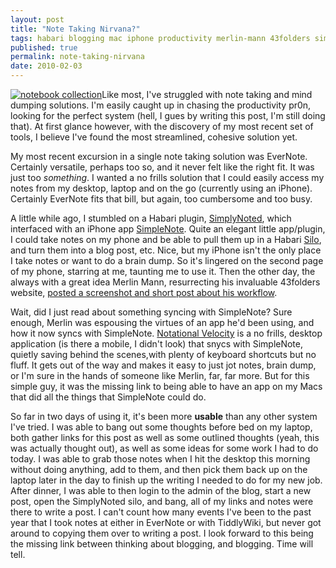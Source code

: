 ```yaml
---
layout: post
title: "Note Taking Nirvana?"
tags: habari blogging mac iphone productivity merlin-mann 43folders simplenote notational-velocity note-taking notes
published: true
permalink: note-taking-nirvana
date: 2010-02-03
---
```


<a href="http://www.flickr.com/photos/dvortygirl/2445114424/"><img src="http://farm4.static.flickr.com/3136/2445114424_17c1d9d0b0.jpg" class="right" alt="notebook collection"></a>Like most, I've struggled with note taking and mind dumping solutions.  I'm easily caught up in chasing the productivity pr0n, looking for the perfect system (hell,  I gues by writing this post, I'm still doing that).  At first glance however, with the discovery of my most recent set of tools, I believe I've found the most streamlined, cohesive solution yet.

My most recent excursion in a single note taking solution was EverNote.  Certainly versatile, perhaps too so, and it never felt like the right fit.  It was just too <em>something</em>.  I wanted a no frills solution that I could easily access my notes from my desktop, laptop and on the go (currently using an iPhone).  Certainly EverNote fits that bill, but again, too cumbersome and too busy.  

A little while ago, I stumbled on a Habari plugin, <a href="
http://lab.morgante.net/simplynoted">SimplyNoted</a>, which interfaced with an iPhone app <a href="http://simplenoteapp.com/">SimpleNote</a>.  Quite an elegant little app/plugin, I could take notes on my phone and be able to pull them up in a Habari <a href="http://asymptomatic.net/2008/01/15/2688/this-is-how-media-should-be-done-habari-style">Silo</a>, and turn them into a blog post, etc.  Nice, but my iPhone isn't the only place I take notes or want to do a brain dump.  So it's lingered on the second page of my phone, starring at me, taunting me to use it.  Then the other day, the always with a great idea Merlin Mann, resurrecting his invaluable 43folders website, <a href="http://www.43folders.com/2010/02/01/notational-velocity-now-syncs-simplenote">posted a screenshot  and short post about his workflow</a>.

Wait, did I just read about something syncing with SimpleNote?  Sure enough, Merlin was espousing the virtues of an app he'd been using, and how it now syncs with SimpleNote.  <a href="http://notational.net/">Notational Velocity</a> is a no frills, desktop application (is there a mobile, I didn't look) that snycs with SimpleNote, quietly saving behind the scenes,with plenty of keyboard shortcuts but no fluff.  It gets out of the way and makes it easy to just jot notes, brain dump, or I'm sure in the hands of someone like Merlin, far, far more.  But for this simple guy, it was the missing link to being able to have an app on my Macs that did all the things that SimpleNote could do.  

So far in two days of using it, it's been more <strong>usable</strong> than any other system I've tried.  I was able to bang out some thoughts before bed on my laptop, both gather links for this post as well as some outlined thoughts (yeah, this was actually thought out), as well as some ideas for some work I had to do today.  I was able to grab those notes when I hit the desktop this morning without doing anything, add to them, and then pick them back up on the laptop later in the day to finish up the writing I needed to do for my new job.  After dinner, I was able to then login to the admin of the blog, start a new post, open the SimplyNoted silo, and bang, all of my links and notes were there to write a post.  I can't count how many events I've been to the past year that I took notes at either in EverNote or with TiddlyWiki, but never got around to copying them over to writing a post.  I look forward to this being the missing link between thinking about blogging, and blogging.  Time will tell.
